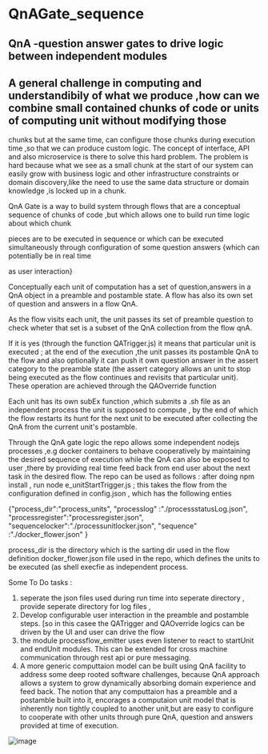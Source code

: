 # QnAGate_sequence
## QnA -question answer gates to drive logic between independent modules
## A general challenge in computing and understandibily of what we produce  ,how can we combine small contained chunks  of code or units of computing unit without modifying those 
chunks but at the same time, can configure those chunks during execution time ,so that we can produce custom logic. The concept of interface, API and also microservice is
there to solve this hard problem. The problem is hard because what we see as a small chunk at the start of our system can easily grow with business logic and 
other infrastructure constraints  or domain discovery,like the need to use the same data structure or domain knowledge ,is locked up in a chunk.

QnA Gate is a way to build system through flows that are a conceptual sequence of chunks of code ,but which allows one to build run time logic about which chunk 

pieces are to be executed in sequence or which can be executed simultaneously through configuration of some question answers {which can potentially be in real time

as user interaction} 

Conceptually each unit of computation has a set of question,answers in a QnA object  in a preamble and postamble state. A flow has also its own set of question and answers 
in a flow QnA.

As the flow visits each unit, the unit passes its set of preamble question to check wheter that set is a subset of the QnA collection from the flow qnA.

If it is yes (through the function QATrigger.js) it means that particular unit is executed ; at the end of the execution ,the unit passes its postamble QnA to the 
flow and also optionally it can push it own question answer in the assert category to the preamble state (the assert category allows an unit to stop being executed as the 
flow continues and revisits that particular unit). These operation are achieved through the QAOverride function

Each unit has its own subEx function ,which submits a .sh file as an independent process the unit is supposed to compute , by the end of which the flow restarts 
its hunt for the next unit to be executed after collecting the QnA from the current unit's postamble.

Through the QnA gate logic the repo allows some independent nodejs processes ,e.g docker containers to behave cooperatively by maintaining the desired sequence 
of execution while the QnA can also be exposed to user ,there by providing real time feed back from end user about the next task in the desired flow.
The repo can be used as follows :
after doing npm install , run node e_unitStartTrigger.js ; this takes the flow from the configuration defined in config.json , which has the following enties

{"process_dir":"process_units",
 "processlog" :"./processstatusLog.json",
 "processregister":"processregister.json",
 "sequencelocker":"./processunitlocker.json",
 "sequence" :"./docker_flower.json"
} 

process_dir is the directory which is the sarting dir used in the flow definition docker_flower.json file used in the repo, which defines the units to be executed (as shell execfie as 
independent process. 

Some To Do tasks :
1. seperate the json files used during run time into seperate directory , provide seperate directory for log files ,
2. Develop configurable user interaction in the preamble and postamble steps. [so in this casee the QATrigger and QAOverride logics can be driven by the UI 
and user can drive the flow
3. the module processflow_emitter uses even listener to react to startUnit and endUnit modules. This can be extended for cross machine communication through rest api or
pure messaging. 
4. A more generic computtaion model can be built using QnA facility to address some deep rooted software challenges, because QnA approach allows a system to grow
dynamically absorbing domain experience and feed back. The notion that any computtaion has a preamble and a postamble built into it, encorages a computaion unit model
that is inherently non tightly coupled to another unit,but  are easy to  configure to cooperate with other units through pure QnA, question and answers provided at time of execution.

![image](https://user-images.githubusercontent.com/6982948/186930174-42b0a80b-28b2-43f7-934c-2e09b3805953.png)


